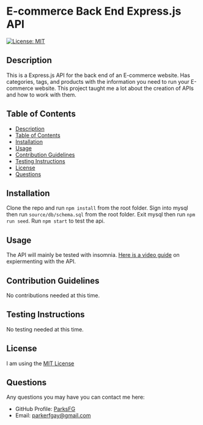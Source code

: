 # E-commerce Back End Express.js API
  
  [![License: MIT](https://img.shields.io/badge/License-MIT-yellow.svg)](https://opensource.org/licenses/MIT)
  
## Description

This is a Express.js API for the back end of an E-commerce website. Has categories, tags, and products with the information you need to run your E-commerce website.  This project taught me a lot about the creation of APIs and how to work with them.

## Table of Contents


  - [Description](#description)
  - [Table of Contents](#table-of-contents)
  - [Installation](#installation)
  - [Usage](#usage)
  - [Contribution Guidelines](#contribution-guidelines)
  - [Testing Instructions](#testing-instructions)
  - [License](#license)
  - [Questions](#questions)

## Installation

Clone the repo and run `npm install` from the root folder.  Sign into mysql then run `source/db/schema.sql` from the root folder.  Exit mysql then run `npm run seed`.  Run `npm start` to test the api.

## Usage

The API will mainly be tested with insomnia.  [Here is a video guide](https://watch.screencastify.com/v/YEitbxDATV8PK3hNhqvJ) on expiermenting with the API.

## Contribution Guidelines

No contributions needed at this time.

## Testing Instructions

No testing needed at this time.

## License

I am using the [MIT License](https://choosealicense.com/licenses/mit/)

## Questions

Any questions you may have you can contact me here:
- GitHub Profile: [ParksFG](https://github.com/ParksFG)
- Email: parkerfgay@gmail.com
